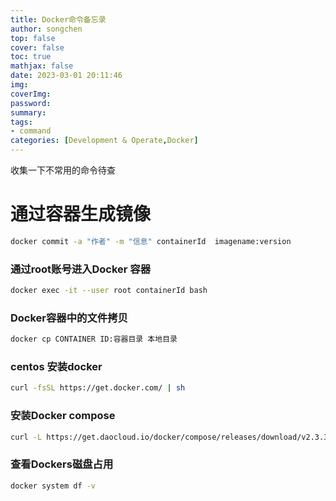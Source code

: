 ```yaml
---
title: Docker命令备忘录
author: songchen
top: false
cover: false
toc: true
mathjax: false
date: 2023-03-01 20:11:46
img:
coverImg:
password:
summary:
tags:
- command
categories: [Development & Operate,Docker]
---
```


收集一下不常用的命令待查  

# 通过容器生成镜像
```bash
docker commit -a "作者" -m "信息" containerId  imagename:version
```

### 通过root账号进入Docker 容器
```bash
docker exec -it --user root containerId bash
```

### Docker容器中的文件拷贝

```bash
docker cp CONTAINER ID:容器目录 本地目录
```

### centos 安装docker
```bash
curl -fsSL https://get.docker.com/ | sh
```

### 安装Docker compose
```bash
curl -L https://get.daocloud.io/docker/compose/releases/download/v2.3.3/docker-compose-`uname -s`-`uname -m` > /usr/local/bin/docker-compose
```


### 查看Dockers磁盘占用
```bash
docker system df -v
```